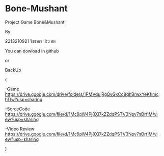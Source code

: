 # Bone-Mushant
Project Game Bone&Mushant 

By

2213210921 วิชชากร ประเทพ

You can dowload in github

or

BackUp

(

-Game https://drive.google.com/drive/folders/1PMVdujRgQvGxCc8qhBrwxYeKflmchTlw?usp=sharing

-SorceCode https://drive.google.com/file/d/1Mc9pW4Pj8Xi7kZZdqPSTV3Npv7nDrflM/view?usp=sharing

-Video Review https://drive.google.com/file/d/1Mc9pW4Pj8Xi7kZZdqPSTV3Npv7nDrflM/view?usp=sharing

)
